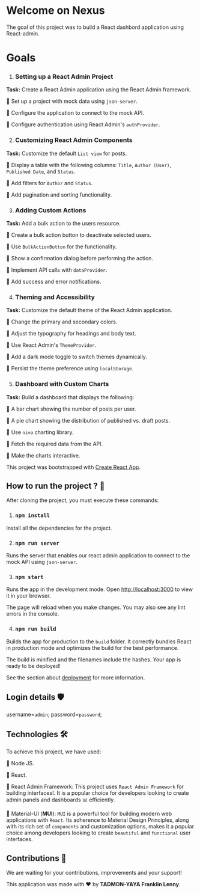 # Welcome on Nexus

The goal of this project was to build a React dashbord application using React-admin. 

# Goals

1. ### Setting up a React Admin Project
**Task:** Create a React Admin application using the React Admin framework.

&#x1F389; Set up a project with mock data using `json-server`.

&#x1F389; Configure the application to connect to the mock API.

&#x1F389; Configure authentication using React Admin's `authProvider`.

2. ### Customizing React Admin Components
**Task:** Customize the default `List view` for posts.

&#x1F389; Display a table with the following columns: `Title`, `Author (User)`, `Published Date`, and `Status`.

&#x1F389; Add filters for `Author` and `Status`.

&#x1F389; Add pagination and sorting functionality.


3. ### Adding Custom Actions
**Task:** Add a bulk action to the users resource.

&#x1F389; Create a bulk action button to deactivate selected users.

&#x1F389; Use `BulkActionButton` for the functionality.

&#x1F389; Show a confirmation dialog before performing the action.

&#x1F389; Implement API calls with `dataProvider`.

&#x1F389; Add success and error notifications.

4. ### Theming and Accessibility
**Task:** Customize the default theme of the React Admin application.

&#x1F389; Change the primary and secondary colors.

&#x1F389; Adjust the typography for headings and body text.

&#x1F389; Use React Admin's `ThemeProvider`.

&#x1F389; Add a dark mode toggle to switch themes dynamically.

&#x1F389; Persist the theme preference using `localStorage`.

5. ### Dashboard with Custom Charts
**Task:** Build a dashboard that displays the following:

&#x1F389; A bar chart showing the number of posts per user.

&#x1F389; A pie chart showing the distribution of published vs. draft posts.

&#x1F389; Use `nivo` charting library.

&#x1F389; Fetch the required data from the API.

&#x1F389; Make the charts interactive.

This project was bootstrapped with [Create React App](https://github.com/facebook/create-react-app).

## How to run the project ? &#128221;

After cloning the project, you must execute these commands:
1. ### `npm install`

Install all the dependencies for the project.

2. ### `npm run server`

Runs the server that enables our react admin application to connect to the mock API using `json-server`.

3. ### `npm start`

Runs the app in the development mode. Open [http://localhost:3000](http://localhost:3000) to view it in your browser.

The page will reload when you make changes. You may also see any lint errors in the console.

4. ### `npm run build`

Builds the app for production to the `build` folder. It correctly bundles React in production mode and optimizes the build for the best performance.

The build is minified and the filenames include the hashes. Your app is ready to be deployed!

See the section about [deployment](https://facebook.github.io/create-react-app/docs/deployment) for more information.

## Login details &#x1F6E1;

username=`admin`;
password=`password`;

## Technologies &#x1F6E0;
To achieve this project, we have used:

&#x1F3AF; Node JS.

&#x1F3AF; React.

&#x1F3AF; React Admin Framework: This project uses `React Admin Framework` for building interfaces!. It is a popular choice for developers looking to create admin panels and dashboards &#x1F4CA; efficiently.

&#x1F3AF; Material-UI (**MUI**): `MUI` is a powerful tool for building modern web applications with `React`. Its adherence to Material Design Principles, along with its rich set of `components` and customization options, makes it a popular choice among developers looking to create `beautiful` and `functional` user interfaces. 

## Contributions &#x1F91D;
We are waiting for your contributions, improvements and your support! 

This application was made with &#x2764; by **TADMON-YAYA Franklin Lenny**.



